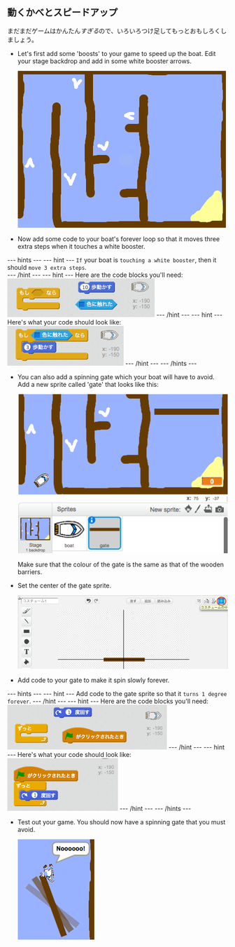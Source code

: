 ## 動くかべとスピードアップ

まだまだゲームはかんたん*すぎる*ので、いろいろつけ足してもっとおもしろくしましょう。

+ Let's first add some 'boosts' to your game to speed up the boat. Edit your stage backdrop and add in some white booster arrows.
    
    ![screenshot](images/boat-boost.png)

+ Now add some code to your boat's forever loop so that it moves three extra steps when it touches a white booster.

\--- hints \--- \--- hint \--- `If` your boat is `touching a white booster`, then it should `move 3 extra steps`.  
\--- /hint \--- \--- hint \--- Here are the code blocks you'll need: ![screenshot](images/boat-boost-blocks.png) \--- /hint \--- \--- hint \--- Here's what your code should look like: ![screenshot](images/boat-boost-code.png) \--- /hint \--- \--- /hints \---

+ You can also add a spinning gate which your boat will have to avoid. Add a new sprite called 'gate' that looks like this:
    
    ![screenshot](images/boat-gate.png)
    
    Make sure that the colour of the gate is the same as that of the wooden barriers.

+ Set the center of the gate sprite.
    
    ![screenshot](images/boat-center.png)

+ Add code to your gate to make it spin slowly forever.

\--- hints \--- \--- hint \--- Add code to the gate sprite so that it `turns 1 degree` `forever`. \--- /hint \--- \--- hint \--- Here are the code blocks you'll need: ![screenshot](images/boat-spin-blocks.png) \--- /hint \--- \--- hint \--- Here's what your code should look like: ![screenshot](images/boat-spin-code.png) \--- /hint \--- \--- /hints \---

+ Test out your game. You should now have a spinning gate that you must avoid.
    
    ![screenshot](images/boat-gate-test.png)